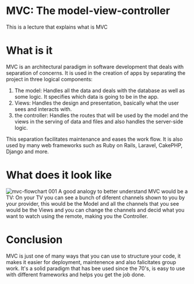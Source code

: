 # MVC: The model-view-controller
This is a lecture that explains what is MVC
# What is it
MVC is an architectural paradigm in software development that deals with separation of concerns. It is used in the creation of apps by separating the project in three logical components:

1. The model: Handles all the data and deals with the database as well as some logic. It specifies which data is going to be in the app.
2. Views: Handles the design and presentation, basically what the user sees and interacts with.
3. the controller: Handles the routes that will be used by the model and the views in the serving of data and files and also handles the server-side logic.

This separation facilitates maintenance and eases the work flow. It is also used by many web frameworks such as Ruby on Rails, Laravel, CakePHP, Django and more.

# What does it look like 
![mvc-flowchart 001](https://github.com/user-attachments/assets/9194aec5-ba68-4b7f-9a3a-5a9a102c90bb)
A good analogy to better understand MVC would be a TV: On your TV you can see a bunch of diferent channels shown to you by your provider, this would be the Model and all the channels that you see would be the Views and you can change the channels and decid what you want to watch using the remote, making you the Controller.

# Conclusion
MVC is just one of many ways that you can use to structure your code, it makes it easier for deployment, maintenence and also falicitates group work. It's a solid paradigm that has bee used since the 70's, is easy to use with different frameworks and helps you get the job done.
